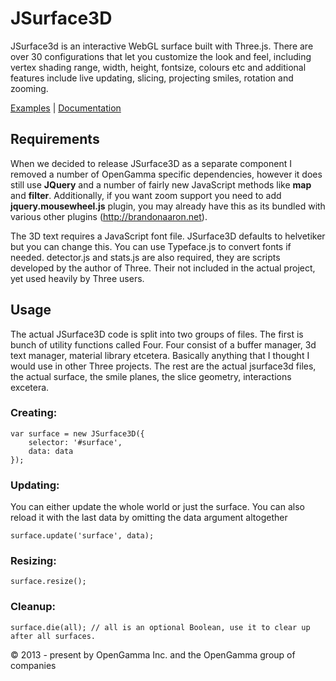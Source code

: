 JSurface3D
==========

JSurface3d is an interactive WebGL surface built with Three.js. There are over 30 configurations that let you customize the look and feel, including vertex shading range, width, height, fontsize, colours etc and additional features include live updating, slicing, projecting smiles, rotation and zooming.

[Examples](http://opengamma.github.com/JSurface3D "JSurface3D.js examples") |
[Documentation](http://opengamma.github.com/JSurface3D/docs/symbols/JSurface3D.html "JSurface3D.js documentation")

Requirements
-----------

When we decided to release JSurface3D as a separate component I removed a number of OpenGamma specific dependencies, however it does still use **JQuery** and a number of fairly new JavaScript methods like **map** and **filter**. Additionally, if you want zoom support you need to add **jquery.mousewheel.js** plugin, you may already have this as its bundled with various other plugins (http://brandonaaron.net).

The 3D text requires a JavaScript font file. JSurface3D defaults to helvetiker but you can change this. You can use Typeface.js to convert fonts if needed. detector.js and stats.js are also required, they are scripts developed by the author of Three. Their not included in the actual project, yet used heavily by Three users.

Usage
-----
The actual JSurface3D code is split into two groups of files. The first is bunch of utility functions called Four. Four consist of a buffer manager, 3d text manager, material library etcetera. Basically anything that I thought I would use in other Three projects. The rest are the actual jsurface3d files, the actual surface, the smile planes, the slice geometry, interactions excetera.

### Creating: ###

    var surface = new JSurface3D({
        selector: '#surface',
        data: data
    });

### Updating: ###
You can either update the whole world or just the surface. You can also reload it with the last data by omitting the data argument altogether

    surface.update('surface', data);

### Resizing: ###

    surface.resize();

### Cleanup: ###

    surface.die(all); // all is an optional Boolean, use it to clear up after all surfaces.

&copy; 2013 - present by OpenGamma Inc. and the OpenGamma group of companies